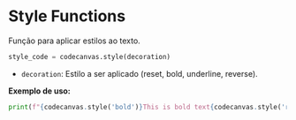 # Style Functions
Função para aplicar estilos ao texto.

```py
style_code = codecanvas.style(decoration)
```

- `decoration`: Estilo a ser aplicado (reset, bold, underline, reverse).

**Exemplo de uso:**

```py
print(f"{codecanvas.style('bold')}This is bold text{codecanvas.style('reset')}")
```

